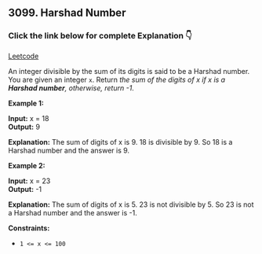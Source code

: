 ## 3099. Harshad Number

### Click the link below for complete Explanation 👇

[Leetcode](https://leetcode.com/problems/harshad-number/solutions/4952281/easy-to-understand-2-approaches-beats-java-solution/)

An integer divisible by the sum of its digits is said to be a Harshad number. You are given an integer ``x``. Return *the sum of the digits of x if x is a __Harshad number__, otherwise, return -1*.

 

**Example 1:**

**Input:** x = 18  <br>
**Output:** 9

**Explanation:**
The sum of digits of x is 9. 18 is divisible by 9. So 18 is a Harshad number and the answer is 9.

**Example 2:** 

**Input:** x = 23 <br>
**Output:** -1

**Explanation:**
The sum of digits of x is 5. 23 is not divisible by 5. So 23 is not a Harshad number and the answer is -1.

 

**Constraints:**

- ``1 <= x <= 100``